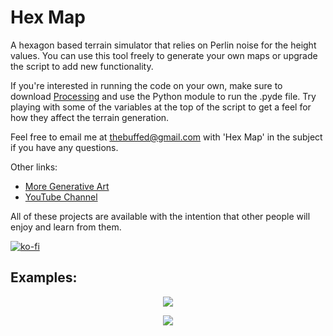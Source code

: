 # Hex Map

A hexagon based terrain simulator that relies on Perlin noise for the height values. You can use this tool freely to generate your own maps or upgrade the script to add new functionality.

If you're interested in running the code on your own, make sure to download [Processing](https://www.processing.org) and use the Python module to run the .pyde file. Try playing with some of the variables at the top of the script to get a feel for how they affect the terrain generation.

Feel free to email me at thebuffed@gmail.com with 'Hex Map' in the subject if you have any questions.

Other links:
- [More Generative Art](https://github.com/erdavids/Generative-Art)
- [YouTube Channel](https://www.youtube.com/channel/UCUrmX3SvpPerq-KAfGBrgGQ)

All of these projects are available with the intention that other people will enjoy and learn from them.

[![ko-fi](https://www.ko-fi.com/img/githubbutton_sm.svg)](https://ko-fi.com/A0A6YGXL)

## Examples:
<p align="center"><img src="https://github.com/erdavids/Hex-Map/blob/master/Examples/Random/3909.png"></p>
<p align="center"><img src="https://github.com/erdavids/Hex-Map/blob/master/Examples/Random/2732.png"></p>
